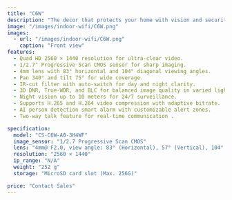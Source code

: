 ```yaml
---
title: "C6W"
description: "The decor that protects your home with vision and security."
image: "/images/indoor-wifi/C6W.png"
images:
  - url: "/images/indoor-wifi/C6W.png"
    caption: "Front view"
features:
  - Quad HD 2560 × 1440 resolution for ultra-clear video.  
  - 1/2.7" Progressive Scan CMOS sensor for sharp imaging.  
  - 4mm lens with 83° horizontal and 104° diagonal viewing angles.  
  - Pan 340° and tilt 75° for wide coverage.  
  - IR-cut filter with auto-switch for day and night clarity.  
  - 3D DNR, True-WDR, and BLC for balanced image quality in varied lighting. 
  - Night vision up to 10 meters for 24/7 surveillance.  
  - Supports H.265 and H.264 video compression with adaptive bitrate.  
  - AI person detection smart alarm with customizable alert zones.  
  - Two-way talk feature for real-time communication . 

specification:
  model: "CS-C6W-A0-3H4WF"
  image_sensor: "1/2.7 Progressive Scan CMOS"
  lens: "4mm@ F2.0, view angle: 83° (Horizontal), 57° (Vertical), 104° (Diagonal)"
  resolution: "2560 × 1440"
  ip_range: "N/A"
  weight: "252 g"
  storage: "MicroSD card slot (Max. 256G)"

price: "Contact Sales"
---
```

